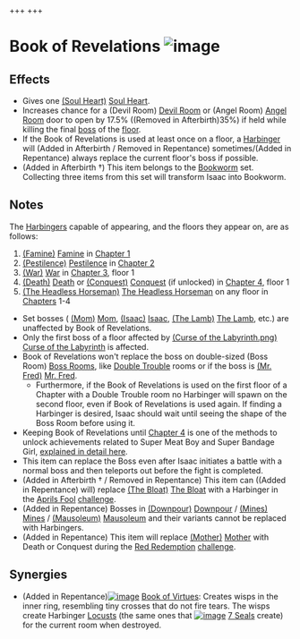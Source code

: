 +++
+++

 # Book of Revelations ![image](/image/Book_of_Revelations.png) 


Effects
---------


* Gives one [(Soul Heart)](/wiki/Soul_Heart "Soul Heart") [Soul Heart](/wiki/Soul_Heart "Soul Heart").
* Increases chance for a (Devil Room) [Devil Room](/wiki/Devil_Room "Devil Room") or (Angel Room) [Angel Room](/wiki/Angel_Room "Angel Room") door to open by 17.5% ((Removed in Afterbirth)35%) if held while killing the final [boss](/wiki/Boss "Boss") of the [floor](/wiki/Floor "Floor").
* If the Book of Revelations is used at least once on a floor, a [Harbinger](/wiki/Harbinger "Harbinger") will (Added in Afterbirth / Removed in Repentance) sometimes/(Added in Repentance) always replace the current floor's boss if possible.
* (Added in Afterbirth †) This item belongs to the [Bookworm](/wiki/Bookworm "Bookworm") set. Collecting three items from this set will transform Isaac into Bookworm.


Notes
-------


The [Harbingers](/wiki/Harbingers "Harbingers") capable of appearing, and the floors they appear on, are as follows:



1. [(Famine)](/wiki/Famine "Famine") [Famine](/wiki/Famine "Famine") in [Chapter 1](/wiki/Chapter_1 "Chapter 1")
2. [(Pestilence)](/wiki/Pestilence "Pestilence") [Pestilence](/wiki/Pestilence "Pestilence") in [Chapter 2](/wiki/Chapter_2 "Chapter 2")
3. [(War)](/wiki/War "War") [War](/wiki/War "War") in [Chapter 3](/wiki/Chapter_3 "Chapter 3"), floor 1
4. [(Death)](/wiki/Death_(Boss)#Death "Death") [Death](/wiki/Death_(Boss)#Death "Death (Boss)") or [(Conquest)](/wiki/Conquest "Conquest") [Conquest](/wiki/Conquest "Conquest") (if unlocked) in [Chapter 4](/wiki/Chapter_4 "Chapter 4"), floor 1
5. [(The Headless Horseman)](/wiki/The_Headless_Horseman "The Headless Horseman") [The Headless Horseman](/wiki/The_Headless_Horseman "The Headless Horseman") on any floor in [Chapters](/wiki/Chapter "Chapter") 1-4


* Set bosses ( [(Mom)](/wiki/Mom "Mom") [Mom](/wiki/Mom "Mom"), [(Isaac)](/wiki/Isaac_(Boss)#Isaac "Isaac") [Isaac](/wiki/Isaac_(Boss)#Isaac "Isaac (Boss)"), [(The Lamb)](/wiki/The_Lamb "The Lamb") [The Lamb](/wiki/The_Lamb "The Lamb"), etc.) are unaffected by Book of Revelations.
* Only the first boss of a floor affected by [(Curse of the Labyrinth.png)](https://static.wikia.nocookie.net/bindingofisaacre_gamepedia/images/7/77/Curse_of_the_Labyrinth.png/revision/latest?cb=20211023085047) [Curse of the Labyrinth](/wiki/Curses "Curses") is affected.
* Book of Revelations won't replace the boss on double-sized (Boss Room) [Boss Rooms](/wiki/Boss_Room "Boss Room"), like [Double Trouble](/wiki/Double_Trouble "Double Trouble") rooms or if the boss is [(Mr. Fred)](/wiki/Mr._Fred "Mr. Fred") [Mr. Fred](/wiki/Mr._Fred "Mr. Fred").
	+ Furthermore, if the Book of Revelations is used on the first floor of a Chapter with a Double Trouble room no Harbinger will spawn on the second floor, even if Book of Revelations is used again. If finding a Harbinger is desired, Isaac should wait until seeing the shape of the Boss Room before using it.
* Keeping Book of Revelations until [Chapter 4](/wiki/Chapter_4 "Chapter 4") is one of the methods to unlock achievements related to Super Meat Boy and Super Bandage Girl, [explained in detail here](/wiki/Super_Meat_Boy#Book_of_Revelations "Super Meat Boy").
* This item can replace the Boss even after Isaac initiates a battle with a normal boss and then teleports out before the fight is completed.
* (Added in Afterbirth † / Removed in Repentance) This item can ((Added in Repentance) will) replace [(The Bloat)](/wiki/The_Bloat "The Bloat") [The Bloat](/wiki/The_Bloat "The Bloat") with a Harbinger in the [Aprils Fool](/wiki/Aprils_Fool "Aprils Fool") [challenge](/wiki/Challenge "Challenge").
* (Added in Repentance) Bosses in [(Downpour)](/wiki/Downpour "Downpour") [Downpour](/wiki/Downpour "Downpour") / [(Mines)](/wiki/Mines "Mines") [Mines](/wiki/Mines "Mines") / [(Mausoleum)](/wiki/Mausoleum "Mausoleum") [Mausoleum](/wiki/Mausoleum "Mausoleum") and their variants cannot be replaced with Harbingers.
* (Added in Repentance) This item will replace [(Mother)](/wiki/Mother "Mother") [Mother](/wiki/Mother "Mother") with Death or Conquest during the [Red Redemption](/wiki/Red_Redemption "Red Redemption") [challenge](/wiki/Challenge "Challenge").


Synergies
-----------


* (Added in Repentance)[![image](/image/Book_of_Virtues.png)](/wiki/Book_of_Virtues "Book of Virtues") [Book of Virtues](/wiki/Book_of_Virtues "Book of Virtues"): Creates wisps in the inner ring, resembling tiny crosses that do not fire tears. The wisps create Harbinger [Locusts](/wiki/Locusts "Locusts") (the same ones that [![image](/image/7_Seals.png)](/wiki/7_Seals "7 Seals") [7 Seals](/wiki/7_Seals "7 Seals") create) for the current room when destroyed.


